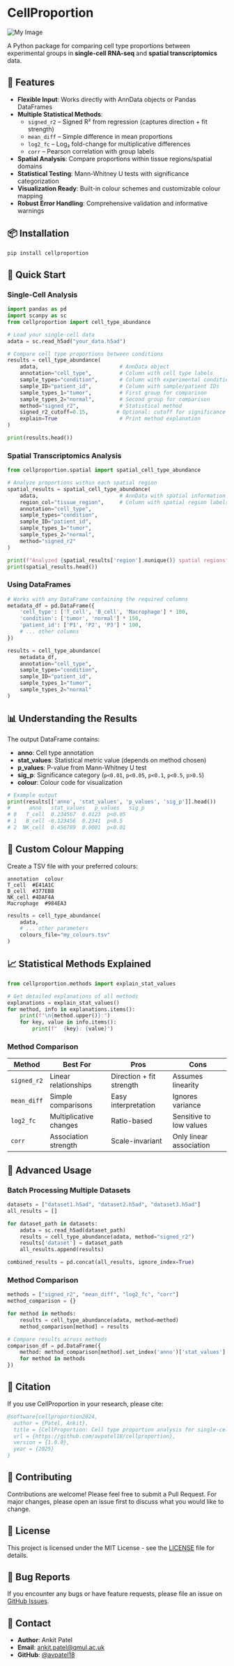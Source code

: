 # CellProportion

![My Image](image2.png)

A Python package for comparing cell type proportions between experimental groups in **single-cell RNA-seq** and **spatial transcriptomics** data.

## 🚀 Features

- **Flexible Input**: Works directly with AnnData objects or Pandas DataFrames
- **Multiple Statistical Methods**: 
  - `signed_r2` – Signed R² from regression (captures direction + fit strength)
  - `mean_diff` – Simple difference in mean proportions
  - `log2_fc` – Log₂ fold-change for multiplicative differences
  - `corr` – Pearson correlation with group labels
- **Spatial Analysis**: Compare proportions within tissue regions/spatial domains
- **Statistical Testing**: Mann-Whitney U tests with significance categorization
- **Visualization Ready**: Built-in colour schemes and customizable colour mapping
- **Robust Error Handling**: Comprehensive validation and informative warnings

## 📦 Installation

```bash
pip install cellproportion
```

## 🔧 Quick Start

### Single-Cell Analysis

```python
import pandas as pd
import scanpy as sc
from cellproportion import cell_type_abundance

# Load your single-cell data
adata = sc.read_h5ad("your_data.h5ad")

# Compare cell type proportions between conditions
results = cell_type_abundance(
    adata,                          # AnnData object
    annotation="cell_type",         # Column with cell type labels
    sample_types="condition",       # Column with experimental conditions
    sample_ID="patient_id",         # Column with sample/patient IDs
    sample_types_1="tumor",         # First group for comparison
    sample_types_2="normal",        # Second group for comparison
    method="signed_r2",             # Statistical method
    signed_r2_cutoff=0.15,         # Optional: cutoff for significance
    explain=True                    # Print method explanation
)

print(results.head())
```

### Spatial Transcriptomics Analysis

```python
from cellproportion.spatial import spatial_cell_type_abundance

# Analyze proportions within each spatial region
spatial_results = spatial_cell_type_abundance(
    adata,                          # AnnData with spatial information
    region_col="tissue_region",     # Column with spatial region labels
    annotation="cell_type",
    sample_types="condition", 
    sample_ID="patient_id",
    sample_types_1="tumor",
    sample_types_2="normal",
    method="signed_r2"
)

print(f"Analyzed {spatial_results['region'].nunique()} spatial regions")
print(spatial_results.head())
```

### Using DataFrames

```python
# Works with any DataFrame containing the required columns
metadata_df = pd.DataFrame({
    'cell_type': ['T_cell', 'B_cell', 'Macrophage'] * 100,
    'condition': ['tumor', 'normal'] * 150,
    'patient_id': ['P1', 'P2', 'P3'] * 100,
    # ... other columns
})

results = cell_type_abundance(
    metadata_df,
    annotation="cell_type",
    sample_types="condition",
    sample_ID="patient_id",
    sample_types_1="tumor",
    sample_types_2="normal"
)
```

## 📊 Understanding the Results

The output DataFrame contains:

- **anno**: Cell type annotation
- **stat_values**: Statistical metric value (depends on method chosen)
- **p_values**: P-value from Mann-Whitney U test
- **sig_p**: Significance category (`p<0.01`, `p<0.05`, `p<0.1`, `p<0.5`, `p>0.5`)
- **colour**: Colour code for visualization

```python
# Example output
print(results[['anno', 'stat_values', 'p_values', 'sig_p']].head())
#      anno   stat_values   p_values   sig_p
# 0   T_cell  0.234567  0.0123  p<0.05
# 1   B_cell -0.123456  0.2341  p<0.5
# 2  NK_cell  0.456789  0.0001  p<0.01
```

## 🎨 Custom Colour Mapping

Create a TSV file with your preferred colours:

```tsv
annotation	colour
T_cell	#E41A1C
B_cell	#377EB8
NK_cell	#4DAF4A
Macrophage	#984EA3
```

```python
results = cell_type_abundance(
    adata,
    # ... other parameters
    colours_file="my_colours.tsv"
)
```

## 📈 Statistical Methods Explained

```python
from cellproportion.methods import explain_stat_values

# Get detailed explanations of all methods
explanations = explain_stat_values()
for method, info in explanations.items():
    print(f"\n{method.upper()}:")
    for key, value in info.items():
        print(f"  {key}: {value}")
```

### Method Comparison

| Method | Best For | Pros | Cons |
|--------|----------|------|------|
| `signed_r2` | Linear relationships | Direction + fit strength | Assumes linearity |
| `mean_diff` | Simple comparisons | Easy interpretation | Ignores variance |
| `log2_fc` | Multiplicative changes | Ratio-based | Sensitive to low values |
| `corr` | Association strength | Scale-invariant | Only linear association |

## 🔬 Advanced Usage

### Batch Processing Multiple Datasets

```python
datasets = ["dataset1.h5ad", "dataset2.h5ad", "dataset3.h5ad"]
all_results = []

for dataset_path in datasets:
    adata = sc.read_h5ad(dataset_path)
    results = cell_type_abundance(adata, method="signed_r2")
    results['dataset'] = dataset_path
    all_results.append(results)

combined_results = pd.concat(all_results, ignore_index=True)
```

### Method Comparison

```python
methods = ["signed_r2", "mean_diff", "log2_fc", "corr"]
method_comparison = {}

for method in methods:
    results = cell_type_abundance(adata, method=method)
    method_comparison[method] = results

# Compare results across methods
comparison_df = pd.DataFrame({
    method: method_comparison[method].set_index('anno')['stat_values'] 
    for method in methods
})
```

## 📝 Citation

If you use CellProportion in your research, please cite:

```bibtex
@software{cellproportion2024,
  author = {Patel, Ankit},
  title = {CellProportion: Cell type proportion analysis for single-cell and spatial transcriptomics},
  url = {https://github.com/avpatel18/cellproportion},
  version = {1.0.0},
  year = {2025}
}
```

## 🤝 Contributing

Contributions are welcome! Please feel free to submit a Pull Request. For major changes, please open an issue first to discuss what you would like to change.

## 📄 License

This project is licensed under the MIT License - see the [LICENSE](LICENSE) file for details.

## 🐛 Bug Reports

If you encounter any bugs or have feature requests, please file an issue on [GitHub Issues](https://github.com/avpatel18/cellproportion/issues).

## 📧 Contact

- **Author**: Ankit Patel
- **Email**: ankit.patel@qmul.ac.uk
- **GitHub**: [@avpatel18](https://github.com/avpatel18)
